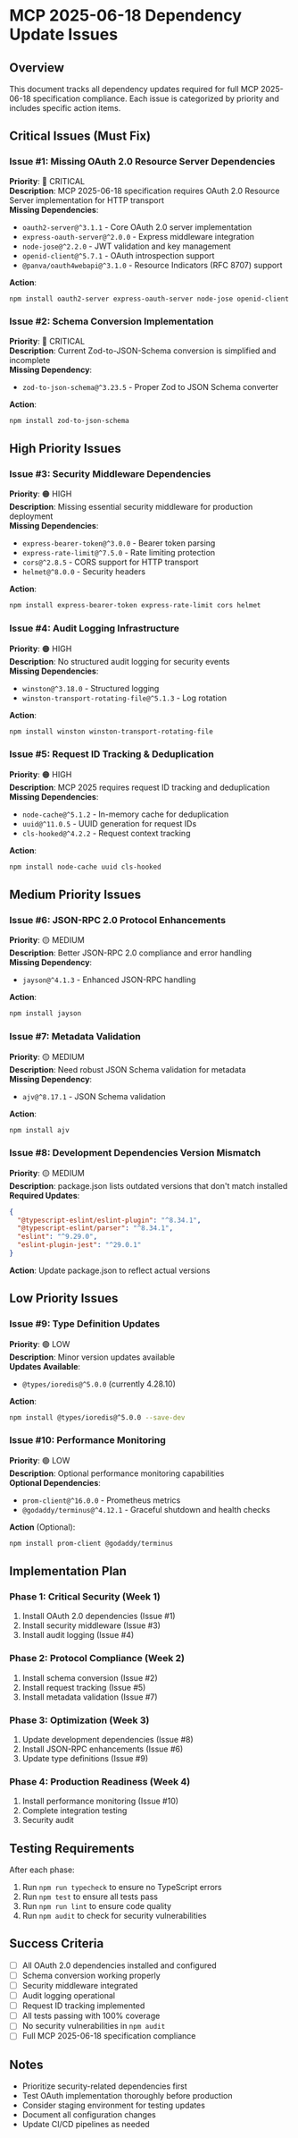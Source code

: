 # MCP 2025-06-18 Dependency Update Issues

## Overview
This document tracks all dependency updates required for full MCP 2025-06-18 specification compliance. Each issue is categorized by priority and includes specific action items.

## Critical Issues (Must Fix)

### Issue #1: Missing OAuth 2.0 Resource Server Dependencies
**Priority**: 🔴 CRITICAL  
**Description**: MCP 2025-06-18 specification requires OAuth 2.0 Resource Server implementation for HTTP transport  
**Missing Dependencies**:
- `oauth2-server@^3.1.1` - Core OAuth 2.0 server implementation
- `express-oauth-server@^2.0.0` - Express middleware integration
- `node-jose@^2.2.0` - JWT validation and key management
- `openid-client@^5.7.1` - OAuth introspection support
- `@panva/oauth4webapi@^3.1.0` - Resource Indicators (RFC 8707) support

**Action**:
```bash
npm install oauth2-server express-oauth-server node-jose openid-client @panva/oauth4webapi
```

### Issue #2: Schema Conversion Implementation
**Priority**: 🔴 CRITICAL  
**Description**: Current Zod-to-JSON-Schema conversion is simplified and incomplete  
**Missing Dependency**:
- `zod-to-json-schema@^3.23.5` - Proper Zod to JSON Schema converter

**Action**:
```bash
npm install zod-to-json-schema
```

## High Priority Issues

### Issue #3: Security Middleware Dependencies
**Priority**: 🟠 HIGH  
**Description**: Missing essential security middleware for production deployment  
**Missing Dependencies**:
- `express-bearer-token@^3.0.0` - Bearer token parsing
- `express-rate-limit@^7.5.0` - Rate limiting protection
- `cors@^2.8.5` - CORS support for HTTP transport
- `helmet@^8.0.0` - Security headers

**Action**:
```bash
npm install express-bearer-token express-rate-limit cors helmet
```

### Issue #4: Audit Logging Infrastructure
**Priority**: 🟠 HIGH  
**Description**: No structured audit logging for security events  
**Missing Dependencies**:
- `winston@^3.18.0` - Structured logging
- `winston-transport-rotating-file@^5.1.3` - Log rotation

**Action**:
```bash
npm install winston winston-transport-rotating-file
```

### Issue #5: Request ID Tracking & Deduplication
**Priority**: 🟠 HIGH  
**Description**: MCP 2025 requires request ID tracking and deduplication  
**Missing Dependencies**:
- `node-cache@^5.1.2` - In-memory cache for deduplication
- `uuid@^11.0.5` - UUID generation for request IDs
- `cls-hooked@^4.2.2` - Request context tracking

**Action**:
```bash
npm install node-cache uuid cls-hooked
```

## Medium Priority Issues

### Issue #6: JSON-RPC 2.0 Protocol Enhancements
**Priority**: 🟡 MEDIUM  
**Description**: Better JSON-RPC 2.0 compliance and error handling  
**Missing Dependency**:
- `jayson@^4.1.3` - Enhanced JSON-RPC handling

**Action**:
```bash
npm install jayson
```

### Issue #7: Metadata Validation
**Priority**: 🟡 MEDIUM  
**Description**: Need robust JSON Schema validation for metadata  
**Missing Dependency**:
- `ajv@^8.17.1` - JSON Schema validation

**Action**:
```bash
npm install ajv
```

### Issue #8: Development Dependencies Version Mismatch
**Priority**: 🟡 MEDIUM  
**Description**: package.json lists outdated versions that don't match installed  
**Required Updates**:
```json
{
  "@typescript-eslint/eslint-plugin": "^8.34.1",
  "@typescript-eslint/parser": "^8.34.1",
  "eslint": "^9.29.0",
  "eslint-plugin-jest": "^29.0.1"
}
```

**Action**: Update package.json to reflect actual versions

## Low Priority Issues

### Issue #9: Type Definition Updates
**Priority**: 🟢 LOW  
**Description**: Minor version updates available  
**Updates Available**:
- `@types/ioredis@^5.0.0` (currently 4.28.10)

**Action**:
```bash
npm install @types/ioredis@^5.0.0 --save-dev
```

### Issue #10: Performance Monitoring
**Priority**: 🟢 LOW  
**Description**: Optional performance monitoring capabilities  
**Optional Dependencies**:
- `prom-client@^16.0.0` - Prometheus metrics
- `@godaddy/terminus@^4.12.1` - Graceful shutdown and health checks

**Action** (Optional):
```bash
npm install prom-client @godaddy/terminus
```

## Implementation Plan

### Phase 1: Critical Security (Week 1)
1. Install OAuth 2.0 dependencies (Issue #1)
2. Install security middleware (Issue #3)
3. Install audit logging (Issue #4)

### Phase 2: Protocol Compliance (Week 2)
1. Install schema conversion (Issue #2)
2. Install request tracking (Issue #5)
3. Install metadata validation (Issue #7)

### Phase 3: Optimization (Week 3)
1. Update development dependencies (Issue #8)
2. Install JSON-RPC enhancements (Issue #6)
3. Update type definitions (Issue #9)

### Phase 4: Production Readiness (Week 4)
1. Install performance monitoring (Issue #10)
2. Complete integration testing
3. Security audit

## Testing Requirements

After each phase:
1. Run `npm run typecheck` to ensure no TypeScript errors
2. Run `npm test` to ensure all tests pass
3. Run `npm run lint` to ensure code quality
4. Run `npm audit` to check for security vulnerabilities

## Success Criteria

- [ ] All OAuth 2.0 dependencies installed and configured
- [ ] Schema conversion working properly
- [ ] Security middleware integrated
- [ ] Audit logging operational
- [ ] Request ID tracking implemented
- [ ] All tests passing with 100% coverage
- [ ] No security vulnerabilities in `npm audit`
- [ ] Full MCP 2025-06-18 specification compliance

## Notes

- Prioritize security-related dependencies first
- Test OAuth implementation thoroughly before production
- Consider staging environment for testing updates
- Document all configuration changes
- Update CI/CD pipelines as needed